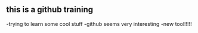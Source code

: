 ## this is a github training
-trying to learn some cool stuff
-github seems very interesting
-new tool!!!!!
